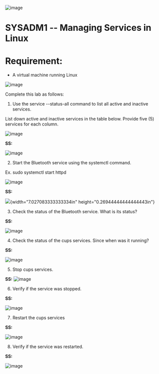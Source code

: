 ![image](https://github.com/user-attachments/assets/a28a28fb-d4bd-42ea-9e8a-3af86118f8ba)


# SYSADM1 -- Managing Services in Linux

# Requirement: 

-   A virtual machine running Linux

![image](https://github.com/user-attachments/assets/2f9af821-ce0c-4bf8-aea8-4407a51436ad)


Complete this lab as follows:

1.  Use the service --status-all command to list all active and inactive
    services.

List down active and inactive services in the table below. Provide five
(5) services for each column.

![image](https://github.com/user-attachments/assets/9284d04b-62c8-4f1c-b37f-dbe416fdbf12)

**SS:**

![image](https://github.com/user-attachments/assets/13b33fd0-accc-4710-b2e5-d72d9c137358)


2.  Start the Bluetooth service using the systemctl command.

Ex. sudo systemctl start httpd

![image](https://github.com/user-attachments/assets/37427e72-bc47-4266-8214-9b21cde3cf22)


**SS:**

![](vertopal_418037ccb2504c81b17cb64bdcef7907/media/image5.png){width="7.027083333333334in"
height="0.26944444444444443in"}

3.  Check the status of the Bluetooth service. What is its status?

**SS:**

![image](https://github.com/user-attachments/assets/15b8ea28-8888-47b0-b179-87fd6f626fdc)


4.  Check the status of the cups services. Since when was it running?

**SS:**

![image](https://github.com/user-attachments/assets/2cfbea5e-7809-4899-93c3-7b4cca93813d)


5.  Stop cups services.

**SS:**
![image](https://github.com/user-attachments/assets/ec3e508b-f09f-474c-b2eb-f0329f0a9755)


6.  Verify if the service was stopped.

**SS:**

![image](https://github.com/user-attachments/assets/f8090f27-bb6c-4d83-b613-abe7693877dc)


7.  Restart the cups services

**SS:**

![image](https://github.com/user-attachments/assets/9941b52f-ed91-4c43-8490-24fc6b8d3896)


8.  Verify if the service was restarted.

**SS:**

![image](https://github.com/user-attachments/assets/fb3abb5f-07ec-4407-9fd8-25744e5d6888)

